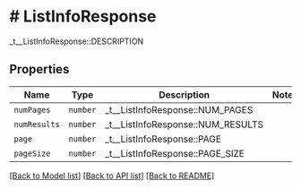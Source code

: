 # # ListInfoResponse

_t__ListInfoResponse::DESCRIPTION

## Properties

Name | Type | Description | Notes
------------ | ------------- | ------------- | -------------
| `numPages` | ```number``` |  _t__ListInfoResponse::NUM_PAGES  |  |
| `numResults` | ```number``` |  _t__ListInfoResponse::NUM_RESULTS  |  |
| `page` | ```number``` |  _t__ListInfoResponse::PAGE  |  |
| `pageSize` | ```number``` |  _t__ListInfoResponse::PAGE_SIZE  |  |

[[Back to Model list]](../../README.md#models) [[Back to API list]](../../README.md#endpoints) [[Back to README]](../../README.md)

